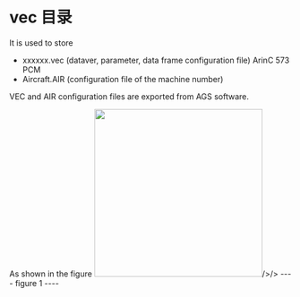 # vec 目录  

It is used to store
* xxxxxx.vec (dataver, parameter, data frame configuration file) ArinC 573 PCM
* Aircraft.AIR (configuration file of the machine number)

VEC and AIR configuration files are exported from AGS software.

As shown in the figure
<img src = "https://github.com/osnosn/flightdatadecode/raw/main/wgl/readme01.png" width = "300"/>/>/>
   ----  figure 1  ----



